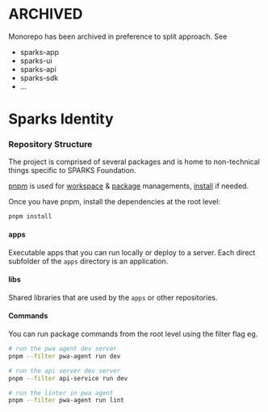 # ARCHIVED 
Monorepo has been archived in preference to split approach. See 
- sparks-app
- sparks-ui
- sparks-api
- sparks-sdk
- ...

# Sparks Identity

### Repository Structure

The project is comprised of several packages and is home to non-technical things specific to SPARKS Foundation.

[pnpm](https://pnpm.io/) is used for [workspace](https://pnpm.io/workspaces) & [package](https://pnpm.io/pnpm-cli) managements, [install](https://pnpm.io/installation) if needed.

Once you have pnpm, install the dependencies at the root level:

```
pnpm install
```

#### apps

Executable apps that you can run locally or deploy to a server. Each direct subfolder of the `apps` directory is an application.

#### libs

Shared libraries that are used by the `apps` or other repositories.

#### Commands

You can run package commands from the root level using the filter flag eg.

```bash
# run the pwa agent dev server
pnpm --filter pwa-agent run dev

# run the api server dev server
pnpm --filter api-service run dev

# run the linter in pwa agent
pnpm --filter pwa-agent run lint
```
